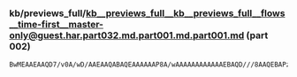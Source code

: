 ### kb/previews_full/kb__previews_full__kb__previews_full__flows__time-first__master-only@guest.har.part032.md.part001.md.part001.md (part 002)

```md
BwMEAAEAAQD7/v0A/wD/AAEAAQABAQEAAAAAAP8A/wAAAAAAAAAAAAEBAQD///8AAQEBAPz//QD1/PoABgIEAAEAAQAFAgMAAAEBAP8AAAD4/fwA/wD/AP3+/
```

```
